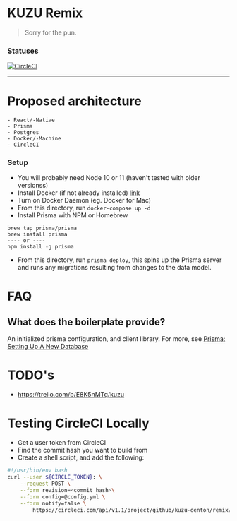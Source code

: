 # KUZU Remix

> Sorry for the pun.

### Statuses

[![CircleCI](https://circleci.com/gh/kuzu-denton/remix/tree/master.svg?style=svg)](https://circleci.com/gh/kuzu-denton/remix/tree/master)

--- 

# Proposed architecture

```
- React/-Native
- Prisma
- Postgres
- Docker/-Machine
- CircleCI
```

### Setup

- You will probably need Node 10 or 11 (haven't tested with older versionss)
- Install Docker (if not already installed) [link](https://www.docker.com/products/docker-desktop)
- Turn on Docker Daemon (eg. Docker for Mac)
- From this directory, run `docker-compose up -d`
- Install Prisma with NPM or Homebrew
```
brew tap prisma/prisma
brew install prisma
---- or ----
npm install -g prisma
```
- From this directory, run `prisma deploy`, this spins up the Prisma server and runs any migrations resulting from changes to the data model.

# FAQ

## What does the boilerplate provide?

An initialized prisma configuration, and client library.
For more, see [Prisma: Setting Up A New Database](https://www.prisma.io/docs/get-started/01-setting-up-prisma-new-database-a002/)

# TODO's

- https://trello.com/b/E8K5nMTq/kuzu

# Testing CircleCI Locally

- Get a user token from CircleCI
- Find the commit hash you want to build from
- Create a shell script, and add the following:

```sh
#!/usr/bin/env bash
curl --user ${CIRCLE_TOKEN}: \
    --request POST \
    --form revision=<commit hash>\
    --form config=@config.yml \
    --form notify=false \
        https://circleci.com/api/v1.1/project/github/kuzu-denton/remix/tree/master
```